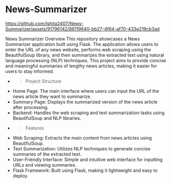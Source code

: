 # News-Summarizer
https://github.com/Ishita2407/News-Summarizer/assets/91796142/86119640-bb27-4f64-af70-433e219cb3ad

News Summarizer
Overview
This repository showcases a News Summarizer application built using Flask. The application allows users to enter the URL of any news website, performs web scraping using the BeautifulSoup library, and then summarizes the extracted text using natural language processing (NLP) techniques. This project aims to provide concise and meaningful summaries of lengthy news articles, making it easier for users to stay informed.

- > Project Structure
- Home Page: The main interface where users can input the URL of the news article they want to summarize.
- Summary Page: Displays the summarized version of the news article after processing.
- Backend: Handles the web scraping and text summarization tasks using BeautifulSoup and NLP libraries.
- > Features
- Web Scraping: Extracts the main content from news articles using BeautifulSoup.
- Text Summarization: Utilizes NLP techniques to generate concise summaries of the extracted text.
- User-Friendly Interface: Simple and intuitive web interface for inputting URLs and viewing summaries.
- Flask Framework: Built using Flask, making it lightweight and easy to deploy.

